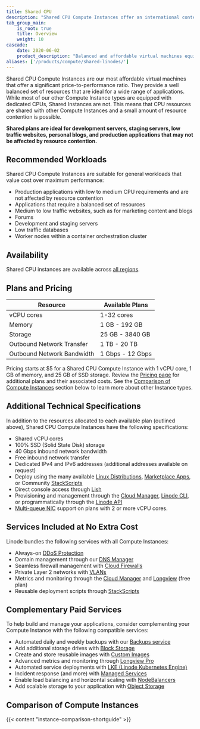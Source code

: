 ```yaml
---
title: Shared CPU
description: "Shared CPU Compute Instances offer an international content delivery network (CDN) and several plan choices so you can find the best price and performance for your workloads."
tab_group_main:
    is_root: true
    title: Overview
    weight: 10
cascade:
    date: 2020-06-02
    product_description: "Balanced and affordable virtual machines equipped with shared CPU resources. Ideal for general workloads."
aliases: ['/products/compute/shared-linodes/']
---
```


Shared CPU Compute Instances are our most affordable virtual machines that offer a significant price-to-performance ratio. They provide a well balanced set of resources that are ideal for a wide range of applications. While most of our other Compute Instance types are equipped with dedicated CPUs, Shared Instances are not. This means that CPU resources are shared with other Compute Instances and a small amount of resource contention is possible.

**Shared plans are ideal for development servers, staging servers, low traffic websites, personal blogs, and production applications that may not be affected by resource contention.**

## Recommended Workloads

Shared CPU Compute Instances are suitable for general workloads that value cost over maximum performance:

- Production applications with low to medium CPU requirements and are not affected by resource contention
- Applications that require a balanced set of resources
- Medium to low traffic websites, such as for marketing content and blogs
- Forums
- Development and staging servers
- Low traffic databases
- Worker nodes within a container orchestration cluster

## Availability

Shared CPU instances are available across [all regions](https://www.linode.com/global-infrastructure/).

## Plans and Pricing

| Resource | Available Plans |
| -- | -- |
| vCPU cores | 1-32 cores |
| Memory | 1 GB - 192 GB |
| Storage | 25 GB - 3840 GB |
| Outbound Network Transfer | 1 TB - 20 TB |
| Outbound Network Bandwidth | 1 Gbps - 12 Gbps |

Pricing starts at $5 for a Shared CPU Compute Instance with 1 vCPU core, 1 GB of memory, and 25 GB of SSD storage. Review the [Pricing page](https://www.linode.com/pricing/#row--compute) for additional plans and their associated costs. See the [Comparison of Compute Instances](#comparison-of-compute-instances) section below to learn more about other Instance types.

## Additional Technical Specifications

In addition to the resources allocated to each available plan (outlined above), Shared CPU Compute Instances have the following specifications:

- Shared vCPU cores
- 100% SSD (Solid State Disk) storage
- 40 Gbps inbound network bandwidth
- Free inbound network transfer
- Dedicated IPv4 and IPv6 addresses (additional addresses available on request)
- Deploy using the many available [Linux Distributions](https://www.linode.com/distributions/), [Marketplace Apps](https://www.linode.com/marketplace/), or Community [StackScripts](https://www.linode.com/products/stackscripts/)
- Direct console access through [Lish](/docs/guides/using-the-linode-shell-lish/)
- Provisioning and management through the [Cloud Manager](https://cloud.linode.com/), [Linode CLI](https://www.linode.com/products/cli/), or programmatically through the [Linode API](https://www.linode.com/products/linode-api/)
- [Multi-queue NIC](/docs/guides/multiqueue-nic/) support on plans with 2 or more vCPU cores.

## Services Included at No Extra Cost

Linode bundles the following services with all Compute Instances:

- Always-on [DDoS Protection](https://www.linode.com/products/ddos/)
- Domain management through our [DNS Manager](https://www.linode.com/products/dns-manager/)
- Seamless firewall management with [Cloud Firewalls](https://www.linode.com/products/cloud-firewall/)
- Private Layer 2 networks with [VLANs](https://www.linode.com/products/vlan/)
- Metrics and monitoring through the [Cloud Manager](https://www.linode.com/products/monitoring/) and [Longview](/docs/guides/linode-longview-pricing-and-plans/) (free plan)
- Reusable deployment scripts through [StackScripts](https://www.linode.com/products/stackscripts/)

## Complementary Paid Services

To help build and manage your applications, consider complementing your Compute Instance with the following compatible services:

- Automated daily and weekly backups with our [Backups service](https://www.linode.com/products/backups/)
- Add additional storage drives with [Block Storage](https://www.linode.com/products/block-storage/)
- Create and store reusable images with [Custom Images](https://www.linode.com/products/images/)
- Advanced metrics and monitoring through [Longview Pro](/docs/guides/what-is-longview/)
- Automated service deployments with [LKE (Linode Kubernetes Engine)](https://www.linode.com/products/kubernetes/)
- Incident response (and more) with [Managed Services](https://www.linode.com/products/managed/)
- Enable load balancing and horizontal scaling with [NodeBalancers](https://www.linode.com/products/nodebalancers/)
- Add scalable storage to your application with [Object Storage](https://www.linode.com/products/object-storage/)

## Comparison of Compute Instances

{{< content "instance-comparison-shortguide" >}}